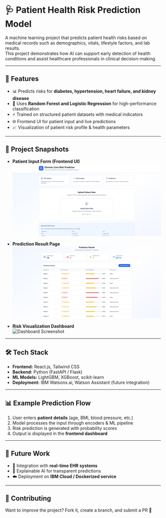 # 🩺 Patient Health Risk Prediction Model  

A machine learning project that predicts patient health risks based on medical records such as demographics, vitals, lifestyle factors, and lab results.  
This project demonstrates how AI can support early detection of health conditions and assist healthcare professionals in clinical decision-making.  

---

## 🚀 Features  
- 📊 Predicts risks for **diabetes, hypertension, heart failure, and kidney disease**  
- 🧠 Uses **Random Forest and Logistic Regression** for high-performance classification  
- ⚡ Trained on structured patient datasets with medical indicators  
- 🌐 Frontend UI for patient input and live predictions  
- 📈 Visualization of patient risk profile & health parameters  

---

## 📸 Project Snapshots  

- **Patient Input Form (Frontend UI)**  
  ![Frontend Input Screenshot](images/frontend_input.png)  

- **Prediction Result Page**  
  ![Prediction Output Screenshot](images/frontend_output.png)  

- **Risk Visualization Dashboard**  
  ![Dashboard Screenshot](images/dashboard.png)  

---

## 🛠️ Tech Stack  

- **Frontend:** React.js, Tailwind CSS  
- **Backend:** Python (FastAPI / Flask)  
- **ML Models:** LightGBM, XGBoost, scikit-learn  
- **Deployment:** IBM Watsonx.ai, Watson Assistant (future integration)  

---

## 📊 Example Prediction Flow  

1. User enters **patient details** (age, BMI, blood pressure, etc.)  
2. Model processes the input through encoders & ML pipeline  
3. Risk prediction is generated with probability scores  
4. Output is displayed in the **frontend dashboard**  

---

## 📌 Future Work  
- 🔗 Integration with **real-time EHR systems**  
- 🧾 Explainable AI for transparent predictions  
- ☁️ Deployment on **IBM Cloud / Dockerized service**  

---

## 🤝 Contributing  
Want to improve the project? Fork it, create a branch, and submit a PR 🚀  



